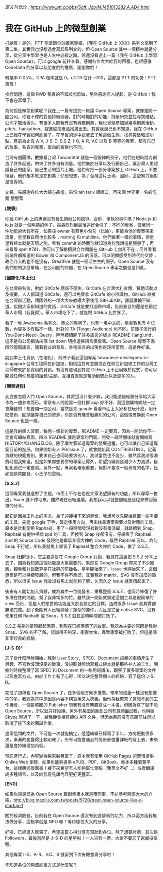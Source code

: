 _原文刊登於：https://www.ptt.cc/bbs/Soft_Job/M.1451013282.A.AD4.html_

我在 GitHub 上的微型創業
===

打給賀！是的，PTT 聖誕節全球獨家專欄，《我在 GitHub 上 XXX》系列文來到了第二集。其實我也沒想過會寫起系列文的，但 Open Source 其中一個精神就是分享，從分享中學習也是人生中必經之路。若還沒看過上一篇《我在 GitHub 上學習 Open Source》，可以 google 前往查看。感謝各位大大給我的回覆，也很感激 CodeData 的分享以及朋友們的推廣，謝謝你們！

轉換率 0.05%，CPA 根本就是 0，uCTR 估計 ~700，這都是 PTT 的功勞！PTT 萬歲！

換行問題，這個 RWD 我真的不知該怎麼做，另外感謝有人提起，是 GitHub！我不會在寫錯了。

為何說是微型創業呢？我在上一篇有提到－維護 Open Source 專案，就像是開一間公司，你要不停的對他持續開發，對的時機對的功能，持續研究並找尋突破點，公司才能活得久。有很多人問我有沒有興趣創業，我也曾經參加過幾場創業活動、pitch、hackathon、趕進度把產品推廣出去。其實我自己也不知道，我在 GitHub 上已經在學習如何創業了，在學習的途中試著去了解這個生態，找尋突破和成功點。目前為止有 A-V, J-S-D, S.S.Z, I-G, A-R, V.C 以及 B 等等的專案，都有自己的故事，各自的專業，面向的客群也不同。

台灣有個團隊，數據看台灣 TaiwanStat 就是一個很棒的例子，他們在短時間內創造了許多話題，帶來了許多自有流量。他們樂於分享以及行銷自己，讓台灣人更認識自己的國家，自己生活的這片土地。他們有把一部分專案放上 GitHub 上，不要懷疑，他們根本就是在創業！仔細想想，為了台灣這片土地、國家，這些努力絕對是值得的。

文長，先感謝各位大大細心品嚐，來份 teh tarik 順順口，再來個 世界第一名的泡麵 壓壓驚

**[競爭]**

你說 GitHub 上的專案沒有發生類似公司競爭、合併、爭執的事件嗎？Node.js 和 io.js 就是一個明顯的例子，轟轟烈烈到最後還好合併了；不同的專案，做著同一件功能的大有所在，如果該 owner 有藍色小勾勾（比喻），更能為他的專案帶來流量，星星數自然也比較多；mstring 和 multiline，他們做著一樣的事情，但星星數根本就是天壤之別，看看 commit 的時間你就知道為何我說這是競爭了；再來看看 spm #781，你可以了解排擠與合作問題在 GitHub 上無所不在；另外看看前端界都知道的 Bower 和 ComponentJS
的沒落，可以明顯感受到時代的交替；政治介入的也不是沒有，GreatFire 就是一個活生生的例子。Open Source 沒有我們想的那麼單純，在公司間的問題，在 Open Source 專案之間也是如此。

**[國際化/本土化]**

在台灣的各位，對於 GitCafe 應該不陌生，GitCafe 在台灣大利宣傳，贊助活動以及擺攤，人人都知道 GitCafe，還可以免費拿 GitCafe 的小辨識物。GitHub 直接在台灣辦活動，請國外的一堆大大來教導大家使用 GitHub/Git，誰贏誰輸不知道。說個大家都知道的實話，GitCafe 就是要打國際市場，但首要目的還是在鎖定華人市場（我覺得）。華人市場吃下了，就能跟 GitHub 比世界了。

看了一堆 Awesome 系列文，英文的看夠了，也有一堆中文的，星星數也有 4 位數，內容多少有點不一樣，針對的 TA (Target Audience) 也不同。前陣子流行的 You-Dont-Need-jQuery，陸陸續續開了許多語言的版本 README-[lang].md，這不是和公司網站來個 list down 切換選擇語言很像嗎。Open Source 專案不侷限於國際語言，隨著程式的普及，各種語言的出現也是理所當然，這是件好事。

說到本土化資訊（在地化），前陣子看到這個專案 taiwanese-developers-in-singapore 台灣工程師在新加坡，相信這對有意願或正在前往新加坡工作的台灣工程師帶來許多實用的資訊。有沒有發現到其實 GitHub 上不止局限於程式，你可以開源任何你想要的話題/主題，互相貢獻就是幫助到彼此以及更多的人。

**[開發過程]**

到底要怎麼入門 Open Source，其實這沒什麼步驟，我只能透過經驗分享給大家作為一個參考而已。常常有人問說寫一個社群 app 好不好、寫這個購物網站一定會賺錢的！想要開一間公司，當然是先 google 看看市面上大家都在玩什麼，用什麼技術，回頭盤算自己的資源，你是否有機會戰勝別的公司，這個情景換到 Open Source 也是一樣。

這是我的個人習慣，每開一個新的專案，README 一定要寫，因為一開始你不一定會有網站頁面，所以 README 就是專案的門面。開發一段時間後就會開始寫 HISTORY/CHANGELOG，除了讓大家知道專案的發展過程，也可以讓自己知道專案目前的進展。如果開始有人 PR/Issue 了，就會開始寫
CONTRIBUTING，定義貢獻的規範規則，要求自己也同時要求別人。測試當然也不能少，雖然寫測試很浪費時間我知道，但是如果你想要你的專案活得久，希望持續開發減少人力測試，自動化測試一定要寫。另外一點，專案名稱很重要，絕對不要取一個奇怪的名字，比如說歐歐開發、小王子的雲端。

**[S.S.Z]**

這個專案我就選對了主題，市面上不存在也是大家渴望擁有的功能，所以專案一推出，Issue 就不停地來，雖然現在已經退燒，我想我可以就整個經歷過程來做個簡單的分享。

起初是因為工作上的需求，為了迎接接下來的專案，我想可以先開始建置一些需要的工具。先從 google 下手，確定使用方向，再來找尋專案需要以及對應的工具。原本是計劃使用 Raphaël，用了一段時間發現社群沒有很活躍，就跳槽到 Snap。Raphaël 有提供相關 zpd 的工具，但換到 Snap 後卻沒有。仔細看了 Raphaël zpd 的 Source Code 發現他是繼承某個大神的 Code，既然 Raphaël 可以，為何 Snap 不行呢，所以我就馬上學習了 Raphaël 整合大神的 Code，做了 S.S.Z。

Snap 社群很小，它主要還是在 Google Group 討論，我就在這裏把 S.S.Z 分享上去了，因為我知道這個功能是大家需要的，果然在 Google Group 帶來了不少回應，觀看和討論數算是在社群的前幾名。星星開始來了，Issue 也開始來了，這個專案是可以持續發展的，但我不得不承認，其實我對 matrix、SVG 沒有這麼的熟悉，所以很多 Issue 我並沒有馬上就能夠了解，久而久之 Issue 就累積起來了。

後來有人開始加入貢獻，成為其中一位開發者，重構整個 S.S.Z，也同時修復了許多潛在性的問題，幫了我非常多的忙。雖然我一開始就鎖定這個工具是很簡單的 view 而已，但是人們想要的功能遠大於我設定的目標，造成很多 Issue 我其實都無法完成。到了後期有人已經開發了類似的套件，而且是完全 native SVG，沒有使用任何 Raphaël 或 Snap，S.S.Z 就在這時瞬間被打敗了。

S.S.Z 完美的呈現起起落落，到現在已經落落了的故事。我認為主要的原因是我對 Snap、SVG 的不了解，認識得不夠深，衝得太快，導致專案被打敗了。但這是個非常珍貴的經驗。

**[J-S-D]***

忘了從什麼時候開始，我對 User Story、SPEC、Document 這類的事情產生了興趣，不喜歡沒頭沒尾的做事，沒規劃就開始寫程式根本就是那些神人的工作。開始的時候整理了寫 SPEC 和 Document 的一些用詞語法，觀察了很多專案的文件以及書寫方式。由於工作上有了心得，所以決定整理個人的經驗，寫了這份 J-S-D。

完成了初稿也 Open Source 了，在多個地方同步推廣。帶來的流量一樣沒有想像中的多，我認為其中原因是內容不夠實用又太狹義。但他為我帶來了意想不到的工作機會，一個是英國的 Publisher 問我有沒有興趣寫成一本書，但因為寫了就不能 Open Source，所以就只好拒絕。另外有某國的新創公司有意願面試我，也稍微 Skype 聊過了一下，給我機會搜寫類似 API 文件，但因為目前沒有意願前往所以取消了接下來的面試作業。

通常這類的文件，不可能一次就能搞定，陸陸續續已經寫了半年，方向更動很多次，漸漸的也變得比較明確了，所有可能會遇到的情景都儘量詳細的寫上去，未來還是會持續增加內容。

現在進行式，內容變得越來越豐富了，原本就有使用 GitHub Pages 的習慣提供 Online Web 瀏覽，如果也能夠提供 ePUB、PDF、GitBook、書本多種瀏覽平台，這樣應該很厲害！接下來希望有人能夠幫忙潤稿（我英文不好 ...）或者翻譯成多種語言，以及給我意見讓內容更好更豐富。

**[END]**

如果你還是認為 Open Source 跟創業根本就是兩回事，不妨參考開源大大的介紹，http://blog.mozilla.com.tw/posts/5720/treat-open-source-like-a-startup-1

關於經濟問題，目前我在 Open Source 還沒有到達營利的功力，所以這方面我無法做分享，這根本就是 NPO 嘛！等待哪位大大的分享。

好啦，已經進入尾聲了，希望這篇心得分享有幫助到各位。除了想要討讚，其次是 Followers，最後當然是 J-S-D 的星星啦！一人只有一票，大家不要忘了返鄉投票喔。

其他專案 I-G、A-R、V.C、B 就留到下次有機會再分享啦！

不知道各位的開源創業方式是什麼呢？

